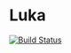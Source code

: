 # Luka
[![Build Status](https://travis-ci.com/dxyinme/Luka.svg?branch=master)](https://travis-ci.com/dxyinme/Luka)
